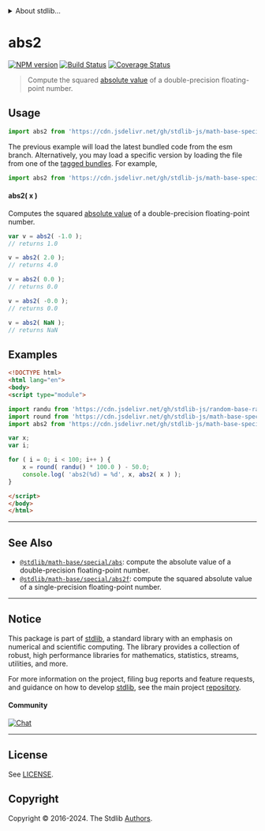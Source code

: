 <!--

@license Apache-2.0

Copyright (c) 2018 The Stdlib Authors.

Licensed under the Apache License, Version 2.0 (the "License");
you may not use this file except in compliance with the License.
You may obtain a copy of the License at

   http://www.apache.org/licenses/LICENSE-2.0

Unless required by applicable law or agreed to in writing, software
distributed under the License is distributed on an "AS IS" BASIS,
WITHOUT WARRANTIES OR CONDITIONS OF ANY KIND, either express or implied.
See the License for the specific language governing permissions and
limitations under the License.

-->


<details>
  <summary>
    About stdlib...
  </summary>
  <p>We believe in a future in which the web is a preferred environment for numerical computation. To help realize this future, we've built stdlib. stdlib is a standard library, with an emphasis on numerical and scientific computation, written in JavaScript (and C) for execution in browsers and in Node.js.</p>
  <p>The library is fully decomposable, being architected in such a way that you can swap out and mix and match APIs and functionality to cater to your exact preferences and use cases.</p>
  <p>When you use stdlib, you can be absolutely certain that you are using the most thorough, rigorous, well-written, studied, documented, tested, measured, and high-quality code out there.</p>
  <p>To join us in bringing numerical computing to the web, get started by checking us out on <a href="https://github.com/stdlib-js/stdlib">GitHub</a>, and please consider <a href="https://opencollective.com/stdlib">financially supporting stdlib</a>. We greatly appreciate your continued support!</p>
</details>

# abs2

[![NPM version][npm-image]][npm-url] [![Build Status][test-image]][test-url] [![Coverage Status][coverage-image]][coverage-url] <!-- [![dependencies][dependencies-image]][dependencies-url] -->

> Compute the squared [absolute value][absolute-value] of a double-precision floating-point number.

<section class="intro">

</section>

<!-- /.intro -->



<section class="usage">

## Usage

```javascript
import abs2 from 'https://cdn.jsdelivr.net/gh/stdlib-js/math-base-special-abs2@esm/index.mjs';
```
The previous example will load the latest bundled code from the esm branch. Alternatively, you may load a specific version by loading the file from one of the [tagged bundles](https://github.com/stdlib-js/math-base-special-abs2/tags). For example,

```javascript
import abs2 from 'https://cdn.jsdelivr.net/gh/stdlib-js/math-base-special-abs2@v0.2.1-esm/index.mjs';
```

#### abs2( x )

Computes the squared [absolute value][absolute-value] of a double-precision floating-point number.

```javascript
var v = abs2( -1.0 );
// returns 1.0

v = abs2( 2.0 );
// returns 4.0

v = abs2( 0.0 );
// returns 0.0

v = abs2( -0.0 );
// returns 0.0

v = abs2( NaN );
// returns NaN
```

</section>

<!-- /.usage -->

<section class="examples">

## Examples

<!-- eslint no-undef: "error" -->

```html
<!DOCTYPE html>
<html lang="en">
<body>
<script type="module">

import randu from 'https://cdn.jsdelivr.net/gh/stdlib-js/random-base-randu@esm/index.mjs';
import round from 'https://cdn.jsdelivr.net/gh/stdlib-js/math-base-special-round@esm/index.mjs';
import abs2 from 'https://cdn.jsdelivr.net/gh/stdlib-js/math-base-special-abs2@esm/index.mjs';

var x;
var i;

for ( i = 0; i < 100; i++ ) {
    x = round( randu() * 100.0 ) - 50.0;
    console.log( 'abs2(%d) = %d', x, abs2( x ) );
}

</script>
</body>
</html>
```

</section>

<!-- /.examples -->

<!-- C interface documentation. -->



<!-- Section for related `stdlib` packages. Do not manually edit this section, as it is automatically populated. -->

<section class="related">

* * *

## See Also

-   <span class="package-name">[`@stdlib/math-base/special/abs`][@stdlib/math/base/special/abs]</span><span class="delimiter">: </span><span class="description">compute the absolute value of a double-precision floating-point number.</span>
-   <span class="package-name">[`@stdlib/math-base/special/abs2f`][@stdlib/math/base/special/abs2f]</span><span class="delimiter">: </span><span class="description">compute the squared absolute value of a single-precision floating-point number.</span>

</section>

<!-- /.related -->

<!-- Section for all links. Make sure to keep an empty line after the `section` element and another before the `/section` close. -->


<section class="main-repo" >

* * *

## Notice

This package is part of [stdlib][stdlib], a standard library with an emphasis on numerical and scientific computing. The library provides a collection of robust, high performance libraries for mathematics, statistics, streams, utilities, and more.

For more information on the project, filing bug reports and feature requests, and guidance on how to develop [stdlib][stdlib], see the main project [repository][stdlib].

#### Community

[![Chat][chat-image]][chat-url]

---

## License

See [LICENSE][stdlib-license].


## Copyright

Copyright &copy; 2016-2024. The Stdlib [Authors][stdlib-authors].

</section>

<!-- /.stdlib -->

<!-- Section for all links. Make sure to keep an empty line after the `section` element and another before the `/section` close. -->

<section class="links">

[npm-image]: http://img.shields.io/npm/v/@stdlib/math-base-special-abs2.svg
[npm-url]: https://npmjs.org/package/@stdlib/math-base-special-abs2

[test-image]: https://github.com/stdlib-js/math-base-special-abs2/actions/workflows/test.yml/badge.svg?branch=v0.2.1
[test-url]: https://github.com/stdlib-js/math-base-special-abs2/actions/workflows/test.yml?query=branch:v0.2.1

[coverage-image]: https://img.shields.io/codecov/c/github/stdlib-js/math-base-special-abs2/main.svg
[coverage-url]: https://codecov.io/github/stdlib-js/math-base-special-abs2?branch=main

<!--

[dependencies-image]: https://img.shields.io/david/stdlib-js/math-base-special-abs2.svg
[dependencies-url]: https://david-dm.org/stdlib-js/math-base-special-abs2/main

-->

[chat-image]: https://img.shields.io/gitter/room/stdlib-js/stdlib.svg
[chat-url]: https://app.gitter.im/#/room/#stdlib-js_stdlib:gitter.im

[stdlib]: https://github.com/stdlib-js/stdlib

[stdlib-authors]: https://github.com/stdlib-js/stdlib/graphs/contributors

[umd]: https://github.com/umdjs/umd
[es-module]: https://developer.mozilla.org/en-US/docs/Web/JavaScript/Guide/Modules

[deno-url]: https://github.com/stdlib-js/math-base-special-abs2/tree/deno
[deno-readme]: https://github.com/stdlib-js/math-base-special-abs2/blob/deno/README.md
[umd-url]: https://github.com/stdlib-js/math-base-special-abs2/tree/umd
[umd-readme]: https://github.com/stdlib-js/math-base-special-abs2/blob/umd/README.md
[esm-url]: https://github.com/stdlib-js/math-base-special-abs2/tree/esm
[esm-readme]: https://github.com/stdlib-js/math-base-special-abs2/blob/esm/README.md
[branches-url]: https://github.com/stdlib-js/math-base-special-abs2/blob/main/branches.md

[stdlib-license]: https://raw.githubusercontent.com/stdlib-js/math-base-special-abs2/main/LICENSE

[absolute-value]: https://en.wikipedia.org/wiki/Absolute_value

<!-- <related-links> -->

[@stdlib/math/base/special/abs]: https://github.com/stdlib-js/math-base-special-abs/tree/esm

[@stdlib/math/base/special/abs2f]: https://github.com/stdlib-js/math-base-special-abs2f/tree/esm

<!-- </related-links> -->

</section>

<!-- /.links -->

